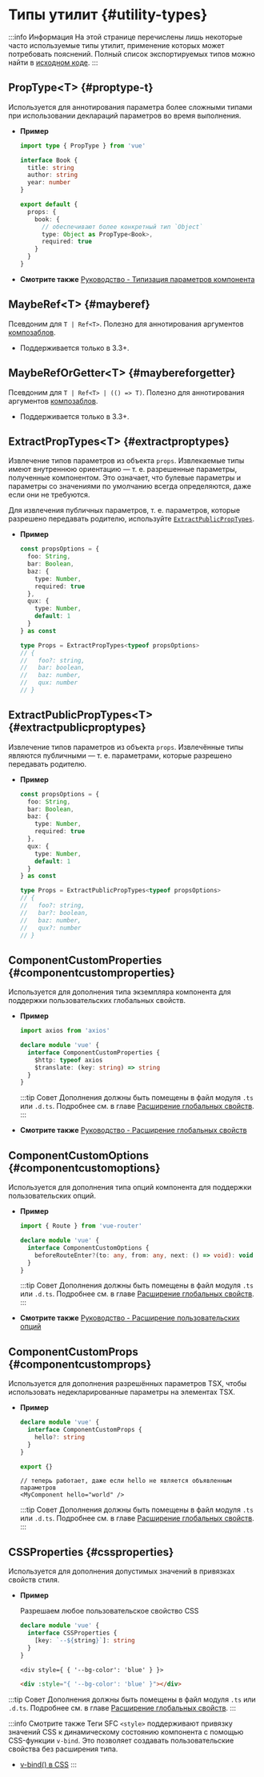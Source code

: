 # Типы утилит {#utility-types}

:::info Информация
На этой странице перечислены лишь некоторые часто используемые типы утилит, применение которых может потребовать пояснений. Полный список экспортируемых типов можно найти в [исходном коде](https://github.com/vuejs/core/blob/main/packages/runtime-core/src/index.ts#L131).
:::

## PropType\<T> {#proptype-t}

Используется для аннотирования параметра более сложными типами при использовании деклараций параметров во время выполнения.

- **Пример**

  ```ts
  import type { PropType } from 'vue'

  interface Book {
    title: string
    author: string
    year: number
  }

  export default {
    props: {
      book: {
        // обеспечивают более конкретный тип `Object`
        type: Object as PropType<Book>,
        required: true
      }
    }
  }
  ```

- **Смотрите также** [Руководство - Типизация параметров компонента](/guide/typescript/options-api#typing-component-props)

## MaybeRef\<T> {#mayberef}

Псевдоним для `T | Ref<T>`. Полезно для аннотирования аргументов [композаблов](/guide/reusability/composables.html).

- Поддерживается только в 3.3+.

## MaybeRefOrGetter\<T> {#maybereforgetter}

Псевдоним для `T | Ref<T> | (() => T)`. Полезно для аннотирования аргументов [композаблов](/guide/reusability/composables.html).

- Поддерживается только в 3.3+.

## ExtractPropTypes\<T> {#extractproptypes}

Извлечение типов параметров из объекта `props`. Извлекаемые типы имеют внутреннюю ориентацию — т. е. разрешенные параметры, полученные компонентом. Это означает, что булевые параметры и параметры со значениями по умолчанию всегда определяются, даже если они не требуются.

Для извлечения публичных параметров, т. е. параметров, которые разрешено передавать родителю, используйте [`ExtractPublicPropTypes`](#extractpublicproptypes).

- **Пример**

  ```ts
  const propsOptions = {
    foo: String,
    bar: Boolean,
    baz: {
      type: Number,
      required: true
    },
    qux: {
      type: Number,
      default: 1
    }
  } as const

  type Props = ExtractPropTypes<typeof propsOptions>
  // {
  //   foo?: string,
  //   bar: boolean,
  //   baz: number,
  //   qux: number
  // }
  ```

## ExtractPublicPropTypes\<T> {#extractpublicproptypes}

Извлечение типов параметров из объекта `props`. Извлечённые типы являются публичными — т. е. параметрами, которые разрешено передавать родителю.

- **Пример**

  ```ts
  const propsOptions = {
    foo: String,
    bar: Boolean,
    baz: {
      type: Number,
      required: true
    },
    qux: {
      type: Number,
      default: 1
    }
  } as const

  type Props = ExtractPublicPropTypes<typeof propsOptions>
  // {
  //   foo?: string,
  //   bar?: boolean,
  //   baz: number,
  //   qux?: number
  // }
  ```

## ComponentCustomProperties {#componentcustomproperties}

Используется для дополнения типа экземпляра компонента для поддержки пользовательских глобальных свойств.

- **Пример**

  ```ts
  import axios from 'axios'

  declare module 'vue' {
    interface ComponentCustomProperties {
      $http: typeof axios
      $translate: (key: string) => string
    }
  }
  ```

  :::tip Совет
  Дополнения должны быть помещены в файл модуля `.ts` или `.d.ts`. Подробнее см. в главе [Расширение глобальных свойств](/guide/typescript/options-api#augmenting-global-properties).
  :::

- **Смотрите также** [Руководство - Расширение глобальных свойств](/guide/typescript/options-api#augmenting-global-properties)

## ComponentCustomOptions {#componentcustomoptions}

Используется для дополнения типа опций компонента для поддержки пользовательских опций.

- **Пример**

  ```ts
  import { Route } from 'vue-router'

  declare module 'vue' {
    interface ComponentCustomOptions {
      beforeRouteEnter?(to: any, from: any, next: () => void): void
    }
  }
  ```

  :::tip Совет
  Дополнения должны быть помещены в файл модуля `.ts` или `.d.ts`. Подробнее см. в главе [Расширение глобальных свойств](/guide/typescript/options-api#augmenting-global-properties).
  :::

- **Смотрите также** [Руководство - Расширение пользовательских опций](/guide/typescript/options-api#augmenting-custom-options)

## ComponentCustomProps {#componentcustomprops}

Используется для дополнения разрешённых параметров TSX, чтобы использовать недекларированные параметры на элементах TSX.

- **Пример**

  ```ts
  declare module 'vue' {
    interface ComponentCustomProps {
      hello?: string
    }
  }

  export {}
  ```

  ```tsx
  // теперь работает, даже если hello не является объявленным параметров
  <MyComponent hello="world" />
  ```

  :::tip Совет
  Дополнения должны быть помещены в файл модуля `.ts` или `.d.ts`. Подробнее см. в главе [Расширение глобальных свойств](/guide/typescript/options-api#augmenting-global-properties).
  :::

## CSSProperties {#cssproperties}

Используется для дополнения допустимых значений в привязках свойств стиля.

- **Пример**

  Разрешаем любое пользовательское свойство CSS

  ```ts
  declare module 'vue' {
    interface CSSProperties {
      [key: `--${string}`]: string
    }
  }
  ```

  ```tsx
  <div style={ { '--bg-color': 'blue' } }>
  ```

  ```html
  <div :style="{ '--bg-color': 'blue' }"></div>
  ```

:::tip Совет
Дополнения должны быть помещены в файл модуля `.ts` или `.d.ts`. Подробнее см. в главе [Расширение глобальных свойств](/guide/typescript/options-api#augmenting-global-properties).
:::

:::info Смотрите также
Теги SFC `<style>` поддерживают привязку значений CSS к динамическому состоянию компонента с помощью CSS-функции `v-bind`. Это позволяет создавать пользовательские свойства без расширения типа.

- [v-bind() в CSS](/api/sfc-css-features#v-bind-in-css)
  :::
